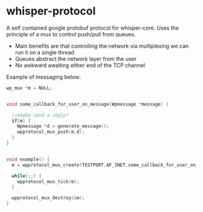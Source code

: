 # whisper-protocol

A self contained google protobuf protocol for whisper-core.
Uses the principle of a mux to control push/pull from queues.

- Main benefits are that controlling the network via multiplexing we can run it on a single thread
- Queues abstract the network layer from the user
- No awkward awaiting either end of the TCP channel

Example of messaging below:

```C
wp_mux *m = NULL;


void some_callback_for_user_on_message(Wpmessage *message) {

  //maybe send a reply?
  if(m) {
    Wpmessage *d = generate_message();
    wpprotocol_mux_push(m,d);
  }
}


void example() {
  m = wpprotocol_mux_create(TESTPORT,AF_INET,some_callback_for_user_on_message);

  while(;;) { 
    wpprotocol_mux_tick(m); 
  }

  wpprotocol_mux_destroy(&m);
} 

```
